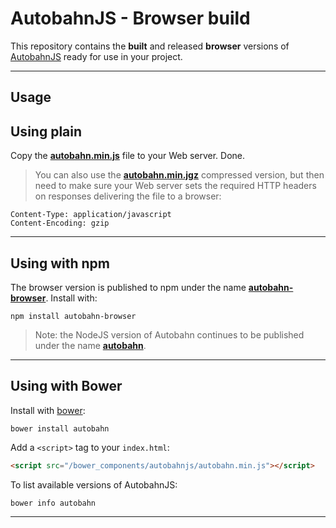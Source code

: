 # AutobahnJS - Browser build

This repository contains the **built** and released **browser** versions of [AutobahnJS](https://github.com/crossbario/autobahn-js) ready for use in your project.

---


## Usage

## Using plain

Copy the **[autobahn.min.js](autobahn.min.js)** file to your Web server. Done.

> You can also use the **[autobahn.min.jgz](autobahn.min.jgz)** compressed version, but then need to make sure your Web server sets the required HTTP headers on responses delivering the file to a browser:
```
Content-Type: application/javascript
Content-Encoding: gzip
```

---


## Using with npm

The browser version is published to npm under the name **[autobahn-browser](https://www.npmjs.com/package/autobahn-browser)**. Install with:

```console
npm install autobahn-browser
```

> Note: the NodeJS version of Autobahn continues to be published under the name **[autobahn](https://www.npmjs.com/package/autobahn)**.

---


## Using with Bower

Install with [bower](http://bower.io/):

```console
bower install autobahn
```

Add a `<script>` tag to your `index.html`:

```html
<script src="/bower_components/autobahnjs/autobahn.min.js"></script>
```

To list available versions of AutobahnJS:

```console
bower info autobahn
```

---
